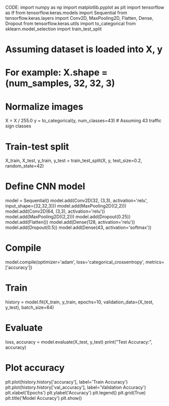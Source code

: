 CODE:
import numpy as np
import matplotlib.pyplot as plt
import tensorflow as tf
from tensorflow.keras.models import Sequential
from tensorflow.keras.layers import Conv2D, MaxPooling2D, Flatten, Dense, Dropout
from tensorflow.keras.utils import to_categorical
from sklearn.model_selection import train_test_split
# Assuming dataset is loaded into X, y
# For example: X.shape = (num_samples, 32, 32, 3)
# Normalize images
X = X / 255.0
y = to_categorical(y, num_classes=43) # Assuming 43 traffic sign classes
# Train-test split
X_train, X_test, y_train, y_test = train_test_split(X, y, test_size=0.2, random_state=42)
# Define CNN model
model = Sequential()
model.add(Conv2D(32, (3,3), activation='relu', input_shape=(32,32,3)))
model.add(MaxPooling2D((2,2)))
model.add(Conv2D(64, (3,3), activation='relu'))
model.add(MaxPooling2D((2,2)))
model.add(Dropout(0.25))
model.add(Flatten())
model.add(Dense(128, activation='relu'))
model.add(Dropout(0.5))
model.add(Dense(43, activation='softmax'))
# Compile
model.compile(optimizer='adam', loss='categorical_crossentropy', metrics=['accuracy'])
# Train
history = model.fit(X_train, y_train, epochs=10, validation_data=(X_test, y_test), batch_size=64)
# Evaluate
loss, accuracy = model.evaluate(X_test, y_test)
print("Test Accuracy:", accuracy)
# Plot accuracy
plt.plot(history.history['accuracy'], label='Train Accuracy')
plt.plot(history.history['val_accuracy'], label='Validation Accuracy')
plt.xlabel('Epochs')
plt.ylabel('Accuracy')
plt.legend()
plt.grid(True)
plt.title('Model Accuracy')
plt.show()
